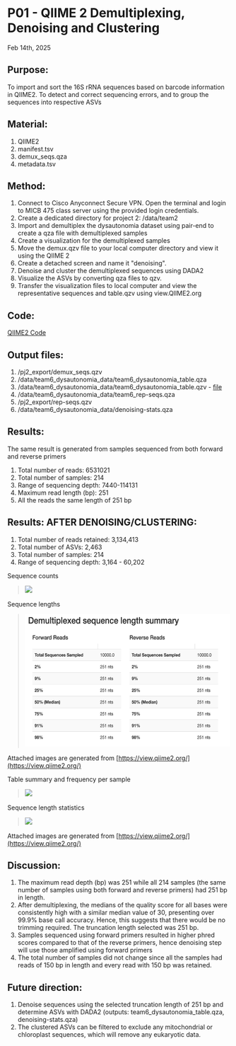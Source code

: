 # P01 - QIIME 2 Demultiplexing, Denoising and Clustering 

Feb 14th, 2025

## Purpose:
To import and sort the 16S rRNA sequences based on barcode information in QIIME2. To detect and correct sequencing errors, and to group the sequences into respective ASVs

## Material: 
1. QIIME2
2. manifest.tsv 
3. demux_seqs.qza
4. metadata.tsv 

## Method:
1. Connect to Cisco Anyconnect Secure VPN. Open the terminal and login to MICB 475 class server using the provided login credentials.
2. Create a dedicated directory for project 2: /data/team2
3. Import and demultiplex the dysautonomia dataset using pair-end to create a qza file with demultiplexed samples 
5. Create a visualization for the demultiplexed samples
6. Move the demux.qzv file to your local computer directory and view it using the QIIME 2
7. Create a detached screen and name it "denoising".
8. Denoise and cluster the demultiplexed sequences using DADA2
9. Visualize the ASVs by converting qza files to qzv.
10. Transfer the visualization files to local computer and view the representative sequences and table.qzv using view.QIIME2.org

## Code: 
[QIIME2 Code](QIIME2/processing_code.txt)

## Output files:
1. /pj2_export/demux_seqs.qzv
3. /data/team6_dysautonomia_data/team6_dysautonomia_table.qza 
2. /data/team6_dysautonomia_data/team6_dysautonomia_table.qzv - [file](/QIIME2/Data_processing/export/table.qzv)
3. /data/team6_dysautonomia_data/team6_rep-seqs.qza
4. /pj2_export/rep-seqs.qzv
5. /data/team6_dysautonomia_data/denoising-stats.qza
   
## Results: 
The same result is generated from samples sequenced from both forward and reverse primers
1. Total number of reads: 6531021 
2. Total number of samples: 214
3. Range of sequencing depth: 7440-114131
4. Maximum read length (bp): 251
5. All the reads the same length of 251 bp

## Results: AFTER DENOISING/CLUSTERING:
1. Total number of reads retained: 3,134,413  
2. Total number of ASVs: 2,463
3. Total number of samples: 214
4. Range of sequencing depth: 3,164 - 60,202

Sequence counts
> <img src="/QIIME2/Data_processing/figures/demultiplexed_sequence_counts_summary.png" height="200">

Sequence lengths
> <img src="/QIIME2/Figure/Sequence Length" height="300">

Attached images are generated from [https://view.qiime2.org/](https://view.qiime2.org/)

Table summary and frequency per sample 
> <img src="/QIIME2/Data_processing/figures/table.png" height="400">

Sequence length statistics
> <img src="/QIIME2/Data_processing/figures/sequence_length_statistics.png" height="200">

Attached images are generated from [https://view.qiime2.org/](https://view.qiime2.org/)

## Discussion:
1. The maximum read depth (bp) was 251 while all 214 samples (the same number of samples using both forward and reverse primers) had 251 bp in length.
2. After demultiplexing, the medians of the quality score for all bases were consistently high with a similar median value of 30, presenting over 99.9% base call accuracy. Hence, this suggests that there would be no trimming required. The truncation length selected was 251 bp.
3. Samples sequenced using forward primers resulted in higher phred scores compared to that of the reverse primers, hence denoising step will use those amplified using forward primers
4. The total number of samples did not change since all the samples had reads of 150 bp in length and every read with 150 bp was retained.

## Future direction:
1. Denoise sequences using the selected truncation length of 251 bp and determine ASVs with DADA2 (outputs: team6_dysautonomia_table.qza, denoising-stats.qza)
2. The clustered ASVs can be filtered to exclude any mitochondrial or chloroplast sequences, which will remove any eukaryotic data.
